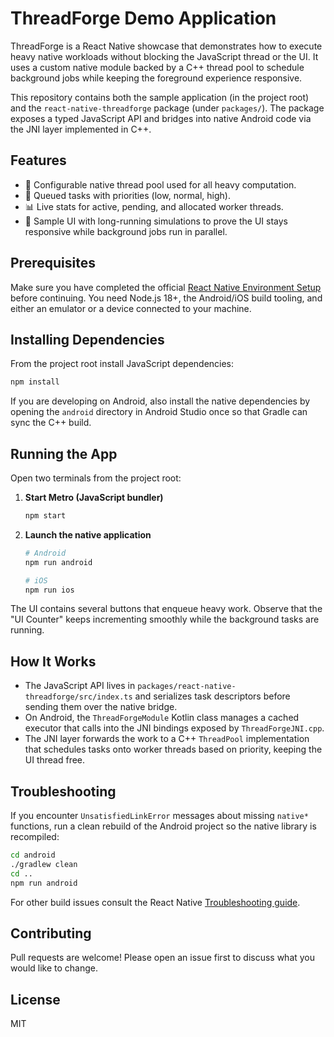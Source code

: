 # ThreadForge Demo Application

ThreadForge is a React Native showcase that demonstrates how to execute heavy native
workloads without blocking the JavaScript thread or the UI. It uses a custom native
module backed by a C++ thread pool to schedule background jobs while keeping the
foreground experience responsive.

This repository contains both the sample application (in the project root) and the
`react-native-threadforge` package (under `packages/`). The package exposes a typed
JavaScript API and bridges into native Android code via the JNI layer implemented in
C++.

## Features

- 🔧 Configurable native thread pool used for all heavy computation.
- 🔁 Queued tasks with priorities (low, normal, high).
- 📊 Live stats for active, pending, and allocated worker threads.
- 🧵 Sample UI with long-running simulations to prove the UI stays responsive while
  background jobs run in parallel.

## Prerequisites

Make sure you have completed the official
[React Native Environment Setup](https://reactnative.dev/docs/environment-setup)
before continuing. You need Node.js 18+, the Android/iOS build tooling, and either an
emulator or a device connected to your machine.

## Installing Dependencies

From the project root install JavaScript dependencies:

```bash
npm install
```

If you are developing on Android, also install the native dependencies by opening the
`android` directory in Android Studio once so that Gradle can sync the C++ build.

## Running the App

Open two terminals from the project root:

1. **Start Metro (JavaScript bundler)**
   ```bash
   npm start
   ```
2. **Launch the native application**
   ```bash
   # Android
   npm run android

   # iOS
   npm run ios
   ```

The UI contains several buttons that enqueue heavy work. Observe that the "UI Counter"
keeps incrementing smoothly while the background tasks are running.

## How It Works

- The JavaScript API lives in `packages/react-native-threadforge/src/index.ts` and
  serializes task descriptors before sending them over the native bridge.
- On Android, the `ThreadForgeModule` Kotlin class manages a cached executor that calls
  into the JNI bindings exposed by `ThreadForgeJNI.cpp`.
- The JNI layer forwards the work to a C++ `ThreadPool` implementation that schedules
  tasks onto worker threads based on priority, keeping the UI thread free.

## Troubleshooting

If you encounter `UnsatisfiedLinkError` messages about missing `native*` functions,
run a clean rebuild of the Android project so the native library is recompiled:

```bash
cd android
./gradlew clean
cd ..
npm run android
```

For other build issues consult the React Native
[Troubleshooting guide](https://reactnative.dev/docs/troubleshooting).

## Contributing

Pull requests are welcome! Please open an issue first to discuss what you would like to
change.

## License

MIT
